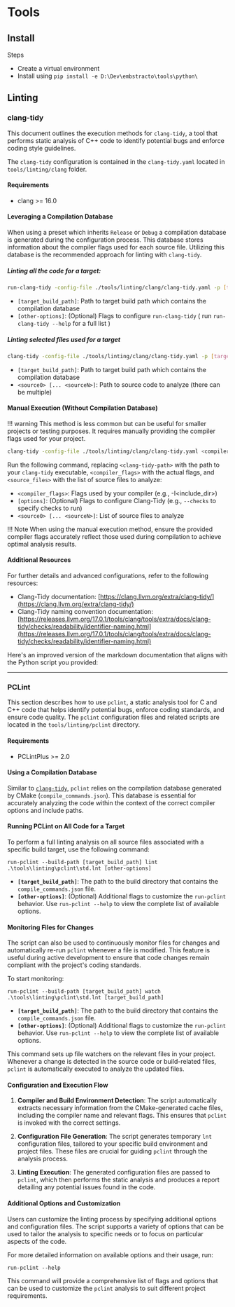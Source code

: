 # Tools

## Install

Steps

* Create a virtual environment
* Install using `pip install -e D:\Dev\embstracto\tools\python\`

## Linting

### clang-tidy

This document outlines the execution methods for `clang-tidy`, a tool that performs static analysis of C++ code to 
identify potential bugs and enforce coding style guidelines.

The `clang-tidy` configuration is contained in the `clang-tidy.yaml` located in `tools/linting/clang` folder.

#### Requirements

* clang >= 16.0

####  Leveraging a Compilation Database

When using a preset which inherits `Release` or `Debug` a compilation database is generated during the configuration process.
This database stores information about the compiler flags used for each source file. 
Utilizing this database is the recommended approach for linting with `clang-tidy`.

##### Linting all the code for a target:

```bash
run-clang-tidy -config-file ./tools/linting/clang/clang-tidy.yaml -p [target_build_path] [other-options]
```

- `[target_build_path]`: Path to target build path which contains the compilation database
- `[other-options]`: (Optional) Flags to configure `run-clang-tidy` ( run `run-clang-tidy --help` for a full list )

##### Linting selected files used for a target

```bash
clang-tidy -config-file ./tools/linting/clang/clang-tidy.yaml -p [target_build_path] [other-options] <source0> [... <sourceN>]
```

- `[target_build_path]`: Path to target build path which contains the compilation database
- `<source0> [... <sourceN>]`: Path to source code to analyze (there can be multiple)

####  Manual Execution (Without Compilation Database)

!!! warning
    This method is less common but can be useful for smaller projects or testing purposes.
    It requires manually providing the compiler flags used for your project.

```bash
clang-tidy -config-file ./tools/linting/clang/clang-tidy.yaml <compiler_flags> [options] <source0> [... <sourceN>]
```

Run the following command, replacing `<clang-tidy-path>` with the path to your `clang-tidy` executable, `<compiler_flags>` with the actual flags, and `<source_files>` with the list of source files to analyze:

- `<compiler_flags>`: Flags used by your compiler (e.g., -I<include_dir>)
- `[options]`: (Optional) Flags to configure Clang-Tidy (e.g., `--checks` to specify checks to run)
- `<source0> [... <sourceN>]`: List of source files to analyze

!!! Note
    When using the manual execution method, ensure the provided compiler flags accurately reflect those used during compilation to achieve optimal analysis results.

####  Additional Resources

For further details and advanced configurations, refer to the following resources:

* Clang-Tidy documentation: [https://clang.llvm.org/extra/clang-tidy/](https://clang.llvm.org/extra/clang-tidy/)
* Clang-Tidy naming convention documentation: [https://releases.llvm.org/17.0.1/tools/clang/tools/extra/docs/clang-tidy/checks/readability/identifier-naming.html](https://releases.llvm.org/17.0.1/tools/clang/tools/extra/docs/clang-tidy/checks/readability/identifier-naming.html)

Here's an improved version of the markdown documentation that aligns with the Python script you provided:

---

### PCLint

This section describes how to use `pclint`, a static analysis tool for C and C++ code that helps identify potential bugs, enforce coding standards, and ensure code quality. The `pclint` configuration files and related scripts are located in the `tools/linting/pclint` directory.

#### Requirements

* PCLintPlus >= 2.0

#### Using a Compilation Database

Similar to [`clang-tidy`](#leveraging-a-compilation-database), `pclint` relies on the compilation database generated by CMake (`compile_commands.json`). This database is essential for accurately analyzing the code within the context of the correct compiler options and include paths.

#### Running PCLint on All Code for a Target

To perform a full linting analysis on all source files associated with a specific build target, use the following command:

```shell
run-pclint --build-path [target_build_path] lint .\tools\linting\pclint\std.lnt [other-options]
```

- **`[target_build_path]`**: The path to the build directory that contains the `compile_commands.json` file.
- **`[other-options]`**: (Optional) Additional flags to customize the `run-pclint` behavior. Use `run-pclint --help` to view the complete list of available options.

#### Monitoring Files for Changes

The script can also be used to continuously monitor files for changes and automatically re-run `pclint` whenever a file is modified. This feature is useful during active development to ensure that code changes remain compliant with the project's coding standards.

To start monitoring:

```shell
run-pclint --build-path [target_build_path] watch .\tools\linting\pclint\std.lnt [target_build_path]
```

- **`[target_build_path]`**: The path to the build directory that contains the `compile_commands.json` file.
- **`[other-options]`**: (Optional) Additional flags to customize the `run-pclint` behavior. Use `run-pclint --help` to view the complete list of available options.


This command sets up file watchers on the relevant files in your project. Whenever a change is detected in the source code or build-related files, `pclint` is automatically executed to analyze the updated files.

#### Configuration and Execution Flow

1. **Compiler and Build Environment Detection**: The script automatically extracts necessary information from the CMake-generated cache files, including the compiler name and relevant flags. This ensures that `pclint` is invoked with the correct settings.

2. **Configuration File Generation**: The script generates temporary `lnt` configuration files, tailored to your specific build environment and project files. These files are crucial for guiding `pclint` through the analysis process.

3. **Linting Execution**: The generated configuration files are passed to `pclint`, which then performs the static analysis and produces a report detailing any potential issues found in the code.

#### Additional Options and Customization

Users can customize the linting process by specifying additional options and configuration files. The script supports a variety of options that can be used to tailor the analysis to specific needs or to focus on particular aspects of the code.

For more detailed information on available options and their usage, run:

```shell
run-pclint --help
```

This command will provide a comprehensive list of flags and options that can be used to customize the `pclint` analysis to suit different project requirements.